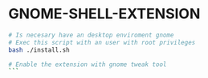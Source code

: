 # GNOME-SHELL-EXTENSION
````sh
# Is necesary have an desktop enviroment gnome
# Exec this script with an user with root privileges
bash ./install.sh

# Enable the extension with gnome tweak tool
```
